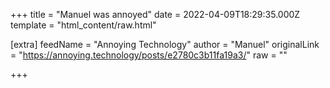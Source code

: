 
+++
title = "Manuel was annoyed"
date = 2022-04-09T18:29:35.000Z
template = "html_content/raw.html"

[extra]
feedName = "Annoying Technology"
author = "Manuel"
originalLink = "https://annoying.technology/posts/e2780c3b11fa19a3/"
raw = ""

+++

